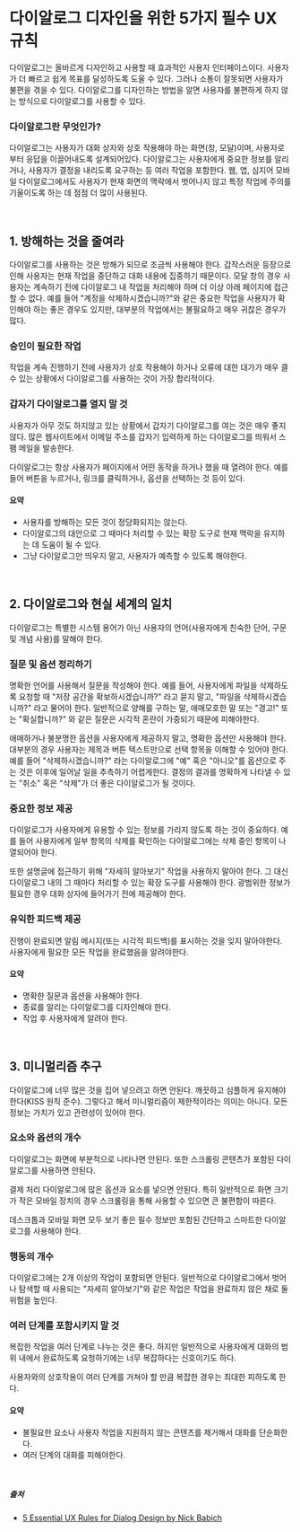 # 다이알로그 디자인을 위한 5가지 필수 UX 규칙

다이알로그는 올바르게 디자인하고 사용할 때 효과적인 사용자 인터페이스이다. 사용자가 더 빠르고 쉽게 목표를 달성하도록 도울 수 있다. 그러나 소통이 잘못되면 사용자가 불편을 겪을 수 있다. 다이알로그를 디자인하는 방법을 알면 사용자를 불편하게 하지 않는 방식으로 다이알로그를 사용할 수 있다.

### 다이알로그란 무엇인가?

다이알로그는 사용자가 대화 상자와 상호 작용해야 하는 화면(창, 모달)이며, 사용자로부터 응답을 이끌어내도록 설계되어있다. 다이알로그는 사용자에게 중요한 정보를 알리거나, 사용자가 결정을 내리도록 요구하는 등 여러 작업을 포함한다. 웹, 앱, 심지어 모바일 다이알로그에서도 사용자가 현재 화면의 맥락에서 벗어나지 않고 특정 작업에 주의를 기울이도록 하는 데 점점 더 많이 사용된다.

<br />

## 1. 방해하는 것을 줄여라

다이알로그를 사용하는 것은 방해가 되므로 조금씩 사용해야 한다. 갑작스러운 등장으로 인해 사용자는 현재 작업을 중단하고 대화 내용에 집중하기 때문이다. 모달 창의 경우 사용자는 계속하기 전에 다이알로그 내 작업을 처리해야 하며 더 이상 아래 페이지에 접근할 수 없다. 예를 들어 "계정을 삭제하시겠습니까?"와 같은 중요한 작업을 사용자가 확인해야 하는 좋은 경우도 있지만, 대부분의 작업에서는 불필요하고 매우 귀찮은 경우가 많다.

### 승인이 필요한 작업

작업을 계속 진행하기 전에 사용자가 상호 작용해야 하거나 오류에 대한 대가가 매우 클 수 있는 상황에서 다이알로그를 사용하는 것이 가장 합리적이다.

### 갑자기 다이알로그를 열지 말 것

사용자가 아무 것도 하지않고 있는 상황에서 갑자기 다이알로그를 여는 것은 매우 좋지 않다. 많은 웹사이트에서 이메일 주소를 갑자기 입력하게 하는 다이알로그를 띄워서 스팸 메일을 발송한다.

다이알로그는 항상 사용자가 페이지에서 어떤 동작을 하거나 했을 때 열려야 한다. 예를 들어 버튼을 누르거나, 링크를 클릭하거나, 옵션을 선택하는 것 등이 있다.

#### 요약

- 사용자를 방해하는 모든 것이 정당화되지는 않는다.
- 다이알로그의 대안으로 그 때마다 처리할 수 있는 확장 도구로 현재 맥락을 유지하는 데 도움이 될 수 있다.
- 그냥 다이알로그만 띄우지 말고, 사용자가 예측할 수 있도록 해야한다.

<br />

## 2. 다이알로그와 현실 세계의 일치

다이알로그는 특별한 시스템 용어가 아닌 사용자의 언어(사용자에게 친숙한 단어, 구문 및 개념 사용)를 말해야 한다.

### 질문 및 옵션 정리하기

명확한 언어를 사용해서 질문을 작성해야 한다. 예를 들어, 사용자에게 파일을 삭제하도록 요청할 때 "저장 공간을 확보하시겠습니까?" 라고 묻지 말고, "파일을 삭제하시겠습니까?" 라고 물어야 한다. 일반적으로 양해를 구하는 말, 애매모호한 말 또는 "경고!" 또는 "확실합니까?" 와 같은 질문은 시각적 혼란이 가중되기 때문에 피해야한다.

애매하거나 불분명한 옵션을 사용자에게 제공하지 말고, 명확한 옵션만 사용해야 한다. 대부분의 경우 사용자는 제목과 버튼 텍스트만으로 선택 항목을 이해할 수 있어야 한다. 예를 들어 "삭제하시겠습니까?" 라는 다이알로그에 "예" 혹은 "아니오"를 옵션으로 주는 것은 이후에 일어날 일을 추측하기 어렵게한다. 결정의 결과를 명확하게 나타낼 수 있는 "취소" 혹은 "삭제"가 더 좋은 다이알로그가 될 것이다.

### 중요한 정보 제공

다이알로그가 사용자에게 유용할 수 있는 정보를 가리지 않도록 하는 것이 중요하다. 예를 들어 사용자에게 일부 항목의 삭제를 확인하는 다이알로그에는 삭제 중인 항목이 나열되어야 한다.

또한 설명글에 접근하기 위해 "자세히 알아보기" 작업을 사용하지 말아야 한다. 그 대신 다이알로그 내의 그 때마다 처리할 수 있는 확장 도구를 사용해야 한다. 광범위한 정보가 필요한 경우 대화 상자에 들어가기 전에 제공해야 한다.

### 유익한 피드백 제공

진행이 완료되면 알림 메시지(또는 시각적 피드백)를 표시하는 것을 잊지 말아야한다. 사용자에게 필요한 모든 작업을 완료했음을 알려야한다.

#### 요약

- 명확한 질문과 옵션을 사용해야 한다.
- 종료를 알리는 다이알로그를 디자인해야 한다.
- 작업 후 사용자에게 알려야 한다.

<br />

## 3. 미니멀리즘 추구

다이알로그에 너무 많은 것을 집어 넣으려고 하면 안된다. 깨끗하고 심플하게 유지해야 한다(KISS 원칙 준수). 그렇다고 해서 미니멀리즘이 제한적이라는 의미는 아니다. 모든 정보는 가치가 있고 관련성이 있어야 한다.

### 요소와 옵션의 개수

다이알로그는 화면에 부분적으로 나타나면 안된다. 또한 스크롤링 콘텐츠가 포함된 다이알로그를 사용하면 안된다.

결제 처리 다이알로그에 많은 옵션과 요소를 넣으면 안된다. 특히 일반적으로 화면 크기가 작은 모바일 장치의 경우 스크롤링을 통해 사용할 수 있으면 큰 불편함이 따른다.

데스크톱과 모바일 화면 모두 보기 좋은 필수 정보만 포함된 간단하고 스마트한 다이알로그를 사용해야 한다.

### 행동의 개수

다이알로그에는 2개 이상의 작업이 포함되면 안된다. 일반적으로 다이알로그에서 벗어나 탐색할 때 사용되는 "자세히 알아보기"와 같은 작업은 작업을 완료하지 않은 채로 둘 위험을 높인다.

### 여러 단계를 포함시키지 말 것

복잡한 작업을 여러 단계로 나누는 것은 좋다. 하지만 일반적으로 사용자에게 대화의 범위 내에서 완료하도록 요청하기에는 너무 복잡하다는 신호이기도 하다.

사용자와의 상호작용이 여러 단계를 거쳐야 할 만큼 복잡한 경우는 최대한 피하도록 한다.

#### 요약

- 불필요한 요소나 사용자 작업을 지원하지 않는 콘텐츠를 제거해서 대화를 단순화한다.
- 여러 단계의 대화를 피해야한다.

<br />

##### 출처

- [5 Essential UX Rules for Dialog Design
  by Nick Babich](https://uxplanet.org/5-essential-ux-rules-for-dialog-design-4de258c22116)

